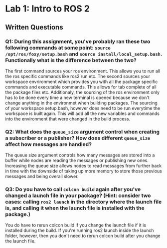 # Lab 1: Intro to ROS 2

## Written Questions

### Q1: During this assignment, you've probably ran these two following commands at some point: ```source /opt/ros/foxy/setup.bash``` and ```source install/local_setup.bash```. Functionally what is the difference between the two?

The first command sources your ros environment. This allows you to run all the ros specific commands like ros2 run etc. The second sources your workspace envrironment which provides you with all the package specific commands and executable commands. This allows for tab complete of all the package files etc. Additionaly, the sourcing of the ros environment only has to be done every time a new terminal is opened because we don't change anything in the environmet when building packages. The sourcing of your workspace setup.bash, however does need to be run everytime the workspace is built again. This will add all the new variables and commands into the environment that were changed in the build process.

### Q2: What does the ```queue_size``` argument control when creating a subscriber or a publisher? How does different ```queue_size``` affect how messages are handled?

The queue size argument controls how many messages are stored into a buffer while nodes are reading the messages or publishing new ones. Increasing the queue size allows nodes to read messages from further back in time with the downside of taking up more memory to store those previous messages and being overall slower.

### Q3: Do you have to call ```colcon build``` again after you've changed a launch file in your package? (Hint: consider two cases: calling ```ros2 launch``` in the directory where the launch file is, and calling it when the launch file is installed with the package.)

You do have to rerun colcon build if you change the launch file if it is installed during the build. If you're running ros2 launch inside the launch folder, however, then you don't need to rerun colcon build after you change the launch file.
